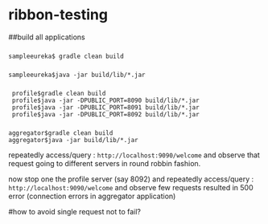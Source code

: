 # ribbon-testing

##build all applications

###
    sampleeureka$ gradle clean build 
###
    sampleeureka$java -jar build/lib/*.jar

###
     profile$gradle clean build
     profile$java -jar -DPUBLIC_PORT=8090 build/lib/*.jar
     profile$java -jar -DPUBLIC_PORT=8091 build/lib/*.jar
     profile$java -jar -DPUBLIC_PORT=8092 build/lib/*.jar
  
###
    aggregator$gradle clean build
    aggregator$java -jar build/lib/*.jar
  
  
  repeatedly access/query : `http://localhost:9090/welcome` and observe that request going to different servers in round robbin fashion.
  
  now stop one the profile server (say 8092) and repeatedly access/query : `http://localhost:9090/welcome` and  observe few requests resulted in 500 error (connection errors in aggregator application)
  
  #how to avoid single request not to fail?
  
  
  
  
